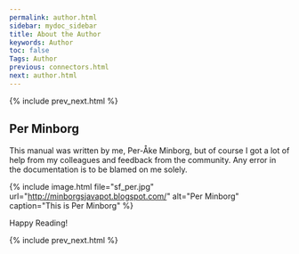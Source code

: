 ```yaml
---
permalink: author.html
sidebar: mydoc_sidebar
title: About the Author
keywords: Author
toc: false
Tags: Author
previous: connectors.html
next: author.html
---
```


{% include prev_next.html %}

## Per Minborg
This manual was written by me, Per-Åke Minborg, but of course I got a lot of help from my colleagues and feedback from the community. Any error in the documentation is to be blamed on me solely. 

{% include image.html file="sf_per.jpg" url="http://minborgsjavapot.blogspot.com/" alt="Per Minborg" caption="This is Per Minborg" %}

Happy Reading!

{% include prev_next.html %}
